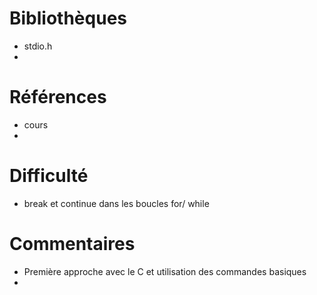 # Bibliothèques
* stdio.h
*

# Références
* cours 
* 

# Difficulté
* break et continue dans les boucles for/ while

# Commentaires
* Première approche avec le C et utilisation des commandes basiques
* 

